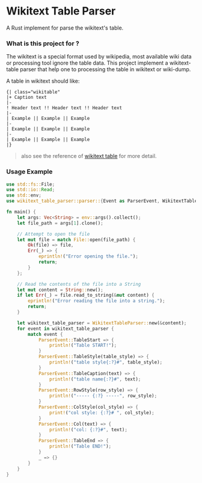# Wikitext Table Parser

A Rust implement for parse the wikitext's table.

### What is this project for ?
The wikitext is a special format used by wikipedia, most available wiki data or processing tool ignore the table data. This project implement a wikitext-table parser that help one to processing the table in wikitext or wiki-dump.

A table in wikitext should like:
```
{| class="wikitable"
|+ Caption text
|-
! Header text !! Header text !! Header text
|-
| Example || Example || Example
|-
| Example || Example || Example
|-
| Example || Example || Example
|}
```
> also see the reference of [wikitext table](https://en.wikiversity.org/wiki/Help:Wikitext_quick_reference) for more detail.

### Usage Example
```rust
use std::fs::File;
use std::io::Read;
use std::env;
use wikitext_table_parser::parser::{Event as ParserEvent, WikitextTableParser};

fn main() {
    let args: Vec<String> = env::args().collect();
    let file_path = args[1].clone();

    // Attempt to open the file
    let mut file = match File::open(file_path) {
        Ok(file) => file,
        Err(_) => {
            eprintln!("Error opening the file.");
            return;
        }
    };

    // Read the contents of the file into a String
    let mut content = String::new();
    if let Err(_) = file.read_to_string(&mut content) {
        eprintln!("Error reading the file into a string.");
        return;
    }

    let wikitext_table_parser = WikitextTableParser::new(&content);
    for event in wikitext_table_parser {
        match event {
            ParserEvent::TableStart => {
                println!("Table START!");
            }
            ParserEvent::TableStyle(table_style) => {
                println!("table style{:?}#", table_style);
            }
            ParserEvent::TableCaption(text) => {
                println!("table name{:?}#", text);
            }
            ParserEvent::RowStyle(row_style) => {
                println!("----- {:?} -----", row_style);
            }
            ParserEvent::ColStyle(col_style) => {
                print!("col style: {:?}# ", col_style);
            }
            ParserEvent::Col(text) => {
                println!("col: {:?}#", text);
            }
            ParserEvent::TableEnd => {
                println!("Table END!");
            }
            _ => {}
        }
    }
}
```
